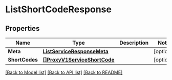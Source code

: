 # ListShortCodeResponse

## Properties

Name | Type | Description | Notes
------------ | ------------- | ------------- | -------------
**Meta** | [**ListServiceResponseMeta**](ListServiceResponse_meta.md) |  |[optional] 
**ShortCodes** | [**[]ProxyV1ServiceShortCode**](proxy.v1.service.short_code.md) |  |[optional] 

[[Back to Model list]](../README.md#documentation-for-models) [[Back to API list]](../README.md#documentation-for-api-endpoints) [[Back to README]](../README.md)


